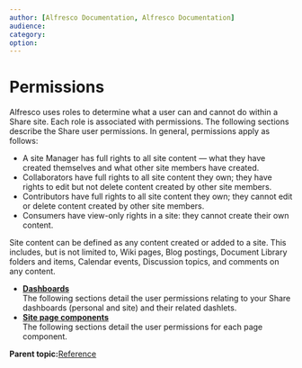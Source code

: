```yaml
---
author: [Alfresco Documentation, Alfresco Documentation]
audience: 
category: 
option: 
---
```


# Permissions

Alfresco uses roles to determine what a user can and cannot do within a Share site. Each role is associated with permissions. The following sections describe the Share user permissions. In general, permissions apply as follows:

-   A site Manager has full rights to all site content — what they have created themselves and what other site members have created.
-   Collaborators have full rights to all site content they own; they have rights to edit but not delete content created by other site members.
-   Contributors have full rights to all site content they own; they cannot edit or delete content created by other site members.
-   Consumers have view-only rights in a site: they cannot create their own content.

Site content can be defined as any content created or added to a site. This includes, but is not limited to, Wiki pages, Blog postings, Document Library folders and items, Calendar events, Discussion topics, and comments on any content.

-   **[Dashboards](../references/permissions_share_other.md)**  
The following sections detail the user permissions relating to your Share dashboards \(personal and site\) and their related dashlets.
-   **[Site page components](../references/permissions_share_components.md)**  
The following sections detail the user permissions for each page component.

**Parent topic:**[Reference](../concepts/share-reference.md)

